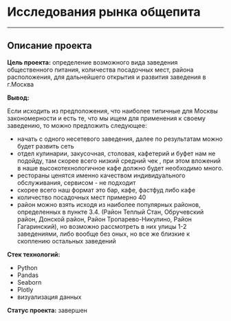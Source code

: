 # **Исследования рынка общепита**
_______________________________________________________________

## Описание проекта

**Цель проекта:** определение возможного вида заведения общественного питания, количества посадочных мест, района расположения, для дальнейшего открытия и развития заведения в г.Москва

**Вывод:** 

Если исходить из предположения, что наиболее типичные для Москвы закономерности и есть те, что мы ищем для применения к своему заведению, то можно предложить следующее:

- начать с одного несетевого заведения, далее по результатам можно будет развить сеть
- отдел кулинарии, закусочная, столовая, кафетерий и буфет нам не подойду, там скорее всего низкий средний чек , при этом вложений в наше высокотехнологичное кафе должно будет необходимо много.
- рестораны ценятся именно качеством индивидуального обслуживания, сервисом - не подходит
- скорее всего наш формат это бар, кафе, фастфуд либо кафе
- количество посадочных мест примерно 40
- район можно взять исходя из наиболее популярных районов, определенных в пункте 3.4. (Район Теплый Стан, Обручевский район, Донской район, Район Тропарево-Никулино, Район Гагаринский), но возможно рассмотреть в них улицы 1-2 заведениями, либо вообще без оных, но все же близкие к скоплению остальных заведений

**Стек технологий:**

- Python
- Pandas
- Seaborn
- Plotly
- визуализация данных

**Статус проекта:** завершен
